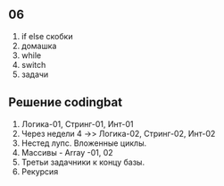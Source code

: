 ## 06

1. if else скобки
2. домашка
3. while
4. switch
5. задачи

## Решение codingbat

1. Логика-01, Стринг-01, Инт-01
2. Через недели 4 ->> Логика-02, Стринг-02, Инт-02
3. Нестед лупс. Вложенные циклы. 
4. Массивы - Array -01, 02
5. Третьи задачники к концу базы. 
6. Рекурсия 
